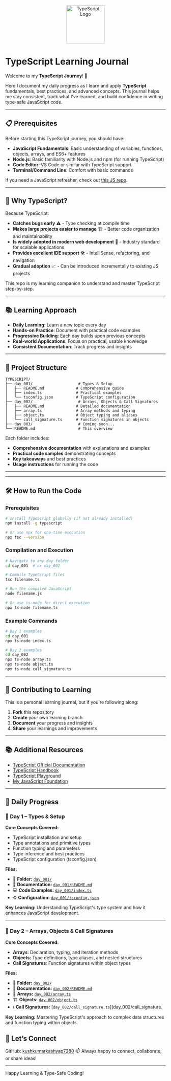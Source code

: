 <div align="center">
  <img src="https://raw.githubusercontent.com/remojansen/logo.ts/master/ts.png" alt="TypeScript Logo" width="120"/>
</div>

# TypeScript Learning Journal

Welcome to my **TypeScript Journey**! 🚀

Here I document my daily progress as I learn and apply **TypeScript** fundamentals, best practices, and advanced concepts. This journal helps me stay consistent, track what I've learned, and build confidence in writing type-safe JavaScript code.

---

## 📋 Prerequisites

Before starting this TypeScript journey, you should have:

- **JavaScript Fundamentals**: Basic understanding of variables, functions, objects, arrays, and ES6+ features
- **Node.js**: Basic familiarity with Node.js and npm (for running TypeScript)
- **Code Editor**: VS Code or similar with TypeScript support
- **Terminal/Command Line**: Comfort with basic commands

If you need a JavaScript refresher, check out [this JS repo](https://github.com/kushkumarkashyap7280/JAVASCRIPT).

---

## 🎯 Why TypeScript?

Because TypeScript:

- **Catches bugs early** ⚠️ - Type checking at compile time
- **Makes large projects easier to manage** 🏗️ - Better code organization and maintainability
- **Is widely adopted in modern web development** 💼 - Industry standard for scalable applications
- **Provides excellent IDE support** 🛠️ - IntelliSense, refactoring, and navigation
- **Gradual adoption** 📈 - Can be introduced incrementally to existing JS projects

This repo is my learning companion to understand and master TypeScript step-by-step.

---

## 📚 Learning Approach

- **Daily Learning**: Learn a new topic every day
- **Hands-on Practice**: Document with practical code examples
- **Progressive Building**: Each day builds upon previous concepts
- **Real-world Applications**: Focus on practical, usable knowledge
- **Consistent Documentation**: Track progress and insights

---

## 📁 Project Structure

```
TYPESCRIPT/
├── day_001/                    # Types & Setup
│   ├── README.md              # Comprehensive guide
│   ├── index.ts               # Practical examples
│   └── tsconfig.json          # TypeScript configuration
├── day_002/                    # Arrays, Objects & Call Signatures
│   ├── README.md              # Detailed documentation
│   ├── array.ts               # Array methods and typing
│   ├── object.ts              # Object typing and aliases
│   └── call_signature.ts      # Function signatures in objects
├── day_003/                    # Coming soon...
└── README.md                   # This overview
```

Each folder includes:
- **Comprehensive documentation** with explanations and examples
- **Practical code samples** demonstrating concepts
- **Key takeaways** and best practices
- **Usage instructions** for running the code

---

---

## 🛠 How to Run the Code

### Prerequisites
```bash
# Install TypeScript globally (if not already installed)
npm install -g typescript

# Or use npx for one-time execution
npx tsc --version
```

### Compilation and Execution
```bash
# Navigate to any day folder
cd day_001  # or day_002

# Compile TypeScript files
tsc filename.ts

# Run the compiled JavaScript
node filename.js

# Or use ts-node for direct execution
npx ts-node filename.ts
```

### Example Commands
```bash
# Day 1 examples
cd day_001
npx ts-node index.ts

# Day 2 examples
cd day_002
npx ts-node array.ts
npx ts-node object.ts
npx ts-node call_signature.ts
```

---



## 🤝 Contributing to Learning

This is a personal learning journal, but if you're following along:

1. **Fork** this repository
2. **Create** your own learning branch
3. **Document** your progress and insights
4. **Share** your learnings and improvements

---

## 📚 Additional Resources

- [TypeScript Official Documentation](https://www.typescriptlang.org/docs/)
- [TypeScript Handbook](https://www.typescriptlang.org/docs/handbook/intro.html)
- [TypeScript Playground](https://www.typescriptlang.org/play)
- [My JavaScript Foundation](https://github.com/kushkumarkashyap7280/JAVASCRIPT)

---


## 📅 Daily Progress

### 📖 Day 1 – Types & Setup

**Core Concepts Covered:**
- TypeScript installation and setup
- Type annotations and primitive types
- Function typing and parameters
- Type inference and best practices
- TypeScript configuration (tsconfig.json)

**Files:**
- 📂 **Folder:** [`day_001/`](day_001/)
- 📄 **Documentation:** [`day_001/README.md`](day_001/README.md)
- 💻 **Code Examples:** [`day_001/index.ts`](day_001/index.ts)
- ⚙️ **Configuration:** [`day_001/tsconfig.json`](day_001/tsconfig.json)

**Key Learning:** Understanding TypeScript's type system and how it enhances JavaScript development.

---

### 🔢 Day 2 – Arrays, Objects & Call Signatures

**Core Concepts Covered:**
- **Arrays**: Declaration, typing, and iteration methods
- **Objects**: Type definitions, type aliases, and nested structures
- **Call Signatures**: Function signatures within object types

**Files:**
- 📂 **Folder:** [`day_002/`](day_002/)
- 📄 **Documentation:** [`day_002/README.md`](day_002/README.md)
- 🔢 **Arrays:** [`day_002/array.ts`](day_002/array.ts)
- 🏗️ **Objects:** [`day_002/object.ts`](day_002/object.ts)
- 📞 **Call Signatures:** [`day_002/call_signature.ts`](day_002/call_signature.

**Key Learning:** Mastering TypeScript's approach to complex data structures and function typing within objects.



## 🤝 Let’s Connect

GitHub: [kushkumarkashyap7280](https://github.com/kushkumarkashyap7280)
📫 Always happy to connect, collaborate, or share ideas!

---

Happy Learning & Type-Safe Coding!
